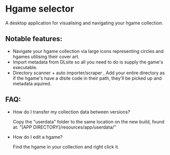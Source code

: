 # Hgame selector
A desktop application for visualising and navigating your hgame collection.

## Notable features:

- Navigate your hgame collection via large icons representing circles and hgames utilising their cover art.
- Import metadata from DLsite so all you need to do is supply the game's executable.
- Directory scanner + auto importer/scraper , Add your entire directory as if the hgame's have a dlsite code in their path, they'll be picked up and metadata aquired.

## FAQ:

- How do I transfer my collection data between versions?
	
	Copy the "userdata" folder to the same location on the new build, found at: "[APP DIRECTORY]/resources/app/userdata/"
	
- How do I edit a hgame?
	
	Find the hgame in your collection and right click it.
